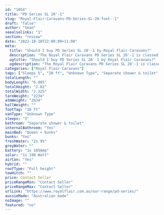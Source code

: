 ```yaml
---
id: "1054"
title: "PD Series SL 20'-1"
slug: "Royal-Flair-Caravans-PD-Series-SL-20-foot--1"
draft: "false"
author: "Sean"
seealsolinks: "1"
section: "review"
date: "2022-10-10T22:00:09+11:00"
meta:
  title: "Should I buy PD Series SL 20'-1 by Royal Flair Caravans?"
  description: "The Royal Flair Caravans PD Series SL 20'-1 is classed as Unknown Type, and sleeps 5 people. It is Australian made and comes in at 20 ft. It generally has Separate shower & toilet."
  ogtitle: "Should I buy PD Series SL 20'-1 by Royal Flair Caravans?"
  ogdescription: "The Royal Flair Caravans PD Series SL 20'-1 is classed as Unknown Type, and sleeps 5 people. It is Australian made and comes in at 20 ft. It generally has Separate shower & toilet."
categories: ["Royal Flair Caravans"]
tags: ["Sleeps 5", "20 ft", "Unknown Type", "Separate shower & toilet", "Full height", "Price Unknown", "Australian made"]
totalLength: ""
bodyLength: "6.095"
totalHeight: "2.82"
totalWidth: "2.325"
tareWeight: "2234"
atmWeight: "2834"
ballWeight: ""
footTag: "20 ft"
vanType: "Unknown Type"
sleeps: "5"
bathroom: "Separate shower & toilet"
internalBathroom: "Yes"
mainBed: "Queen + bunks"
bunks: "Yes"
freshWater: "2x 95"
greyWater: ""
battery: "1x 105Amp"
solar: "1x 190 Watt"
airCon: "Yes"
hybrid: ""
roofType: "Full height"
towHitch: ""
price: Contact Seller
priceRangeMin: "Contact Seller"
priceRangeMax: "Contact Seller"
urlLink: "https://www.royalflair.com.au/our-range/pd-series/"
aussieMade: "Australian made"
noImage: ""
featured: "no"
---
```

